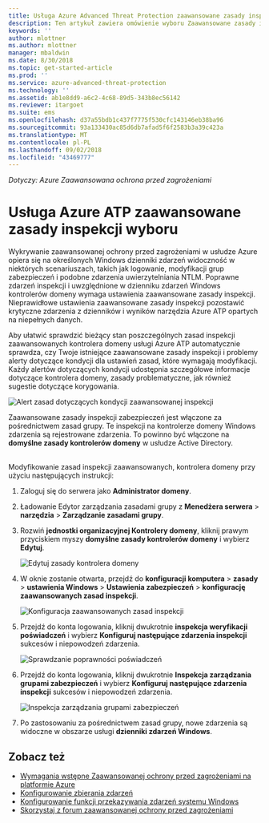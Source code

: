 ```yaml
---
title: Usługa Azure Advanced Threat Protection zaawansowane zasady inspekcji wyboru | Dokumentacja firmy Microsoft
description: Ten artykuł zawiera omówienie wyboru Zaawansowane zasady inspekcji usługi Azure ATP.
keywords: ''
author: mlottner
ms.author: mlottner
manager: mbaldwin
ms.date: 8/30/2018
ms.topic: get-started-article
ms.prod: ''
ms.service: azure-advanced-threat-protection
ms.technology: ''
ms.assetid: ab1e8dd9-a6c2-4c68-89d5-343b8ec56142
ms.reviewer: itargoet
ms.suite: ems
ms.openlocfilehash: d37a55bdb1c437f7775f530cfc143146eb38ba96
ms.sourcegitcommit: 93a133430ac85d6db7afad5f6f2583b3a39c423a
ms.translationtype: MT
ms.contentlocale: pl-PL
ms.lasthandoff: 09/02/2018
ms.locfileid: "43469777"
---
```

*Dotyczy: Azure Zaawansowana ochrona przed zagrożeniami*


# <a name="azure-atp-advanced-audit-policy-check"></a>Usługa Azure ATP zaawansowane zasady inspekcji wyboru

Wykrywanie zaawansowanej ochrony przed zagrożeniami w usłudze Azure opiera się na określonych Windows dzienniki zdarzeń widoczność w niektórych scenariuszach, takich jak logowanie, modyfikacji grup zabezpieczeń i podobne zdarzenia uwierzytelniania NTLM. Poprawne zdarzeń inspekcji i uwzględnione w dzienniku zdarzeń Windows kontrolerów domeny wymaga ustawienia zaawansowane zasady inspekcji. Nieprawidłowe ustawienia zaawansowane zasady inspekcji pozostawić krytyczne zdarzenia z dzienników i wyników narzędzia Azure ATP opartych na niepełnych danych.

Aby ułatwić sprawdzić bieżący stan poszczególnych zasad inspekcji zaawansowanych kontrolera domeny usługi Azure ATP automatycznie sprawdza, czy Twoje istniejące zaawansowane zasady inspekcji i problemy alerty dotyczące kondycji dla ustawień zasad, które wymagają modyfikacji. Każdy alertów dotyczących kondycji udostępnia szczegółowe informacje dotyczące kontrolera domeny, zasady problematyczne, jak również sugestie dotyczące korygowania.

![Alert zasad dotyczących kondycji zaawansowanej inspekcji](media/atp-health-alert-audit-policy.png)


Zaawansowane zasady inspekcji zabezpieczeń jest włączone za pośrednictwem zasad grupy. Te inspekcji na kontrolerze domeny Windows zdarzenia są rejestrowane zdarzenia. To powinno być włączone na **domyślne zasady kontrolerów domeny** w usłudze Active Directory.

<br>Modyfikowanie zasad inspekcji zaawansowanych, kontrolera domeny przy użyciu następujących instrukcji:

1. Zaloguj się do serwera jako **Administrator domeny**.
2. Ładowanie Edytor zarządzania zasadami grupy z **Menedżera serwera** > **narzędzia** > **Zarządzanie zasadami grupy**. 
3. Rozwiń **jednostki organizacyjnej Kontrolery domeny**, kliknij prawym przyciskiem myszy **domyślne zasady kontrolerów domeny** i wybierz **Edytuj**. 

    ![Edytuj zasady kontrolera domeny](media/atp-advanced-audit-policy-check-step-1.png)

4. W oknie zostanie otwarta, przejdź do **konfiguracji komputera** > **zasady** > **ustawienia Windows**  >  **Ustawienia zabezpieczeń** > **konfigurację zaawansowanych zasad inspekcji**.

    ![Konfiguracja zaawansowanych zasad inspekcji](media/atp-advanced-audit-policy-check-step-2.png)

5. Przejdź do konta logowania, kliknij dwukrotnie **inspekcja weryfikacji poświadczeń** i wybierz **Konfiguruj następujące zdarzenia inspekcji** sukcesów i niepowodzeń zdarzenia. 

    ![Sprawdzanie poprawności poświadczeń](media/atp-advanced-audit-policy-check-step-3.png)

6. Przejdź do konta logowania, kliknij dwukrotnie **Inspekcja zarządzania grupami zabezpieczeń** i wybierz **Konfiguruj następujące zdarzenia inspekcji** sukcesów i niepowodzeń zdarzenia.

    ![Inspekcja zarządzania grupami zabezpieczeń](media/atp-advanced-audit-policy-check-step-4.png)

7. Po zastosowaniu za pośrednictwem zasad grupy, nowe zdarzenia są widoczne w obszarze usługi **dzienniki zdarzeń Windows**.

## <a name="see-also"></a>Zobacz też
- [Wymagania wstępne Zaawansowanej ochrony przed zagrożeniami na platformie Azure](atp-prerequisites.md)
- [Konfigurowanie zbierania zdarzeń](configure-event-collection.md)
- [Konfigurowanie funkcji przekazywania zdarzeń systemu Windows](configure-event-forwarding.md#configuring-windows-event-forwarding)
- [Skorzystaj z forum zaawansowanej ochrony przed zagrożeniami](https://aka.ms/azureatpcommunity)
